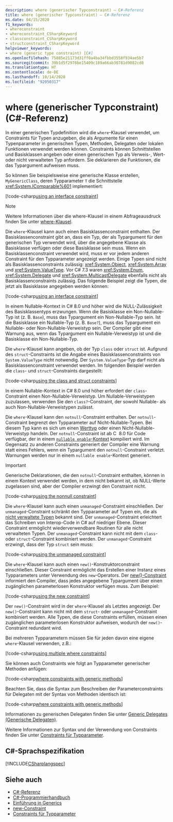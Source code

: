 ```yaml
---
description: where (generischer Typconstraint) – C#-Referenz
title: where (generischer Typconstraint) – C#-Referenz
ms.date: 04/15/2020
f1_keywords:
- whereconstraint
- whereconstraint_CSharpKeyword
- classconstraint_CSharpKeyword
- structconstraint_CSharpKeyword
helpviewer_keywords:
- where (generic type constraint) [C#]
ms.openlocfilehash: 75885e21173d31ff0a4ba34fbbd3558f934ae5b7
ms.sourcegitcommit: 39b1d5f2978be15409c189a66ab30781d9082cd8
ms.translationtype: HT
ms.contentlocale: de-DE
ms.lasthandoff: 10/14/2020
ms.locfileid: "92050317"
---
```

# <a name="where-generic-type-constraint-c-reference"></a>where (generischer Typconstraint) (C#-Referenz)

In einer generischen Typdefinition wird die `where`-Klausel verwendet, um Constraints für Typen anzugeben, die als Argumente für einen Typenparameter in generischen Typen, Methoden, Delegaten oder lokalen Funktionen verwendet werden können. Constraints können Schnittstellen und Basisklassen angeben oder einen generischen Typ als Verweis-, Wert- oder nicht verwalteten Typ anfordern. Sie deklarieren die Funktionen, die das Typargument aufweisen muss.

So können Sie beispielsweise eine generische Klasse erstellen, `MyGenericClass`, deren Typparameter `T` die Schnittstelle <xref:System.IComparable%601> implementiert:

[!code-csharp[using an interface constraint](snippets/GenericWhereConstraints.cs#1)]

> [!NOTE]
> Weitere Informationen über die where-Klausel in einem Abfrageausdruck finden Sie unter [where-Klausel](where-clause.md).

Die `where`-Klausel kann auch einen Basisklassenconstraint enthalten. Der Basisklassenconstraint gibt an, dass ein Typ, der als Typargument für den generischen Typ verwendet wird, über die angegebene Klasse als Basisklasse verfügen oder diese Basisklasse sein muss. Wenn ein Basisklassenconstraint verwendet wird, muss er vor jedem anderen Constraint für den Typparameter angezeigt werden. Einige Typen sind nicht als Basisklassenconstraints zulässig: <xref:System.Object>, <xref:System.Array> und <xref:System.ValueType>. Vor C# 7.3 waren <xref:System.Enum>, <xref:System.Delegate> und <xref:System.MulticastDelegate> ebenfalls nicht als Basisklassenconstraints zulässig. Das folgende Beispiel zeigt die Typen, die jetzt als Basisklasse angegeben werden können:

[!code-csharp[using an interface constraint](snippets/GenericWhereConstraints.cs#2)]

In einem Nullable-Kontext in C# 8.0 und höher wird die NULL-Zulässigkeit des Basisklassentyps erzwungen. Wenn die Basisklasse ein Non-Nullable-Typ ist (z. B. `Base`), muss das Typargument ein Non-Nullable-Typ sein. Ist die Basisklasse ein Nullable-Typ (z. B. `Base?`), muss das Typargument ein Nullable- oder Non-Nullable-Verweistyp sein. Der Compiler gibt eine Warnung aus, wenn das Typargument ein Nullable-Verweistyp ist und die Basisklasse ein Non-Nullable-Typ.

Die `where`-Klausel kann angeben, ob der Typ `class` oder `struct` ist. Aufgrund des `struct`-Constraints ist die Angabe eines Basisklassenconstraints von `System.ValueType` nicht notwendig. Der `System.ValueType`-Typ darf nicht als Basisklassenconstraint verwendet werden. Im folgenden Beispiel werden die `class`- und `struct`-Constraints dargestellt:

[!code-csharp[using the class and struct constraints](snippets/GenericWhereConstraints.cs#3)]

In einem Nullable-Kontext in C# 8.0 und höher erfordert der `class`-Constraint einen Non-Nullable-Verweistyp. Um Nullable-Verweistypen zuzulassen, verwenden Sie den `class?`-Constraint, der sowohl Nullable- als auch Non-Nullable-Verweistypen zulässt.

Die `where`-Klausel kann den `notnull`-Constraint enthalten. Der `notnull`-Constraint begrenzt den Typparameter auf Nicht-Nullable-Typen. Bei diesem Typ kann es sich um einen [Werttyp](../builtin-types/value-types.md) oder einen Nicht-Nullable-Verweistyp handeln. Der `notnull`-Constraint ist ab C  8.0 für Code verfügbar, der in einem [`nullable enable`-Kontext](../../nullable-references.md#nullable-contexts) kompiliert wird. Im Gegensatz zu anderen Constraints generiert der Compiler eine Warnung statt eines Fehlers, wenn ein Typargument den `notnull`-Constraint verletzt. Warnungen werden nur in einem `nullable enable`-Kontext generiert.

> [!IMPORTANT]
> Generische Deklarationen, die den `notnull`-Constraint enthalten, können in einem Kontext verwendet werden, in dem nicht bekannt ist, ob NULL-Werte zugelassen sind, aber der Compiler erzwingt den Constraint nicht.

[!code-csharp[using the nonnull constraint](snippets/GenericWhereConstraints.cs#NotNull)]

Die `where`-Klausel kann auch einen `unmanaged`-Constraint einschließen. Der `unmanaged`-Constraint schränkt den Typparameter auf Typen ein, die als [nicht verwaltete Typen](../builtin-types/unmanaged-types.md) bekannt sind. Der `unmanaged`-Constraint erleichtert das Schreiben von Interop-Code in C# auf niedriger Ebene. Dieser Constraint ermöglicht wiederverwendbare Routinen für alle nicht verwalteten Typen. Der `unmanaged`-Constraint kann nicht mit dem `class`- oder `struct`-Constraint kombiniert werden. Der `unmanaged`-Constraint erzwingt, dass der Typ `struct` sein muss:

[!code-csharp[using the unmanaged constraint](snippets/GenericWhereConstraints.cs#4)]

Die `where`-Klausel kann auch einen `new()`-Konstruktorconstraint einschließen. Dieser Constraint ermöglicht das Erstellen einer Instanz eines Typparameters unter Verwendung des `new`-Operators. Der [new()-Constraint](new-constraint.md) informiert den Compiler, dass jedes angegebene Typargument über einen zugänglichen parameterlosen Konstruktor verfügen muss. Zum Beispiel:

[!code-csharp[using the new constraint](snippets/GenericWhereConstraints.cs#5)]

Der `new()`-Constraint wird in der `where`-Klausel als Letztes angezeigt. Der `new()`-Constraint kann nicht mit dem `struct`- oder `unmanaged`-Constraint kombiniert werden. Alle Typen, die diese Constraints erfüllen, müssen einen zugänglichen parameterlosen Konstruktor aufweisen, wodurch der `new()`-Constraint redundant wird.

Bei mehreren Typparametern müssen Sie für jeden davon eine eigene `where`-Klausel verwenden, z.B.:

[!code-csharp[using multiple where constraints](snippets/GenericWhereConstraints.cs#6)]

Sie können auch Constraints wie folgt an Typparameter generischer Methoden anfügen:

[!code-csharp[where constraints with generic methods](snippets/GenericWhereConstraints.cs#7)]

Beachten Sie, dass die Syntax zum Beschreiben der Parameterconstraints für Delegaten mit der Syntax von Methoden identisch ist:

[!code-csharp[where constraints with generic methods](snippets/GenericWhereConstraints.cs#8)]

Informationen zu generischen Delegaten finden Sie unter [Generic Delegates (Generische Delegaten)](../../programming-guide/generics/generic-delegates.md).

Weitere Informationen zur Syntax und der Verwendung von Constraints finden Sie unter [Constraints für Typparameter](../../programming-guide/generics/constraints-on-type-parameters.md).

## <a name="c-language-specification"></a>C#-Sprachspezifikation

 [!INCLUDE[CSharplangspec](~/includes/csharplangspec-md.md)]

## <a name="see-also"></a>Siehe auch

- [C#-Referenz](../index.md)
- [C#-Programmierhandbuch](../../programming-guide/index.md)
- [Einführung in Generics](../../programming-guide/generics/index.md)
- [new-Constraint](./new-constraint.md)
- [Constraints für Typparameter](../../programming-guide/generics/constraints-on-type-parameters.md)
